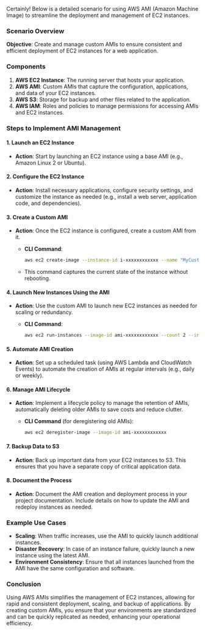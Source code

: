Certainly! Below is a detailed scenario for using AWS AMI (Amazon Machine Image) to streamline the deployment and management of EC2 instances.

### Scenario Overview

**Objective**: Create and manage custom AMIs to ensure consistent and efficient deployment of EC2 instances for a web application.

### Components

1. **AWS EC2 Instance**: The running server that hosts your application.
2. **AWS AMI**: Custom AMIs that capture the configuration, applications, and data of your EC2 instances.
3. **AWS S3**: Storage for backup and other files related to the application.
4. **AWS IAM**: Roles and policies to manage permissions for accessing AMIs and EC2 instances.

### Steps to Implement AMI Management

#### 1. **Launch an EC2 Instance**

- **Action**: Start by launching an EC2 instance using a base AMI (e.g., Amazon Linux 2 or Ubuntu).
  
#### 2. **Configure the EC2 Instance**

- **Action**: Install necessary applications, configure security settings, and customize the instance as needed (e.g., install a web server, application code, and dependencies).

#### 3. **Create a Custom AMI**

- **Action**: Once the EC2 instance is configured, create a custom AMI from it.
  
  - **CLI Command**:
    ```bash
    aws ec2 create-image --instance-id i-xxxxxxxxxxxx --name "MyCustomAMI" --no-reboot
    ```
  - This command captures the current state of the instance without rebooting.

#### 4. **Launch New Instances Using the AMI**

- **Action**: Use the custom AMI to launch new EC2 instances as needed for scaling or redundancy.
  
  - **CLI Command**:
    ```bash
    aws ec2 run-instances --image-id ami-xxxxxxxxxxxx --count 2 --instance-type t2.micro --key-name MyKeyPair
    ```

#### 5. **Automate AMI Creation**

- **Action**: Set up a scheduled task (using AWS Lambda and CloudWatch Events) to automate the creation of AMIs at regular intervals (e.g., daily or weekly).

#### 6. **Manage AMI Lifecycle**

- **Action**: Implement a lifecycle policy to manage the retention of AMIs, automatically deleting older AMIs to save costs and reduce clutter.
  
  - **CLI Command** (for deregistering old AMIs):
    ```bash
    aws ec2 deregister-image --image-id ami-xxxxxxxxxxxx
    ```

#### 7. **Backup Data to S3**

- **Action**: Back up important data from your EC2 instances to S3. This ensures that you have a separate copy of critical application data.

#### 8. **Document the Process**

- **Action**: Document the AMI creation and deployment process in your project documentation. Include details on how to update the AMI and redeploy instances as needed.

### Example Use Cases

- **Scaling**: When traffic increases, use the AMI to quickly launch additional instances.
- **Disaster Recovery**: In case of an instance failure, quickly launch a new instance using the latest AMI.
- **Environment Consistency**: Ensure that all instances launched from the AMI have the same configuration and software.

### Conclusion

Using AWS AMIs simplifies the management of EC2 instances, allowing for rapid and consistent deployment, scaling, and backup of applications. By creating custom AMIs, you ensure that your environments are standardized and can be quickly replicated as needed, enhancing your operational efficiency.